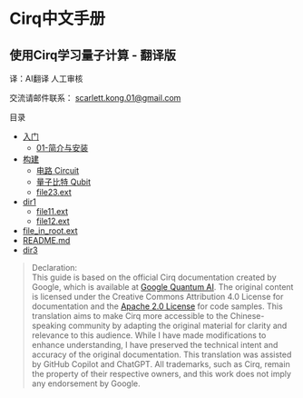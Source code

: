# Cirq中文手册
## 使用Cirq学习量子计算 - 翻译版

译：AI翻译 人工审核

交流请邮件联系： scarlett.kong.01@gmail.com

目录
 * [入门](./入门)
    * [01-简介与安装](./入门/01.md)
 * [构建](./构建)
   * [电路 Circuit](./构建/01-Circuits.ipynb)
   * [量子比特 Qubit](./构建/02-Qubits.ipynb)
   * [file23.ext](./dir2/file23.ext)
 * [dir1](./dir1)
   * [file11.ext](./dir1/file11.ext)
   * [file12.ext](./dir1/file12.ext)
 * [file_in_root.ext](./file_in_root.ext)
 * [README.md](./README.md)
 * [dir3](./dir3)


>Declaration:  
This guide is based on the official Cirq documentation created by Google, which is available at [Google Quantum AI](https://quantumai.google/cirq/). The original content is licensed under the Creative Commons Attribution 4.0 License for documentation and the [Apache 2.0 License](https://www.apache.org/licenses/LICENSE-2.0) for code samples. This translation aims to make Cirq more accessible to the Chinese-speaking community by adapting the original material for clarity and relevance to this audience. While I have made modifications to enhance understanding, I have preserved the technical intent and accuracy of the original documentation. This translation was assisted by GitHub Copilot and ChatGPT. All trademarks, such as Cirq, remain the property of their respective owners, and this work does not imply any endorsement by Google.
